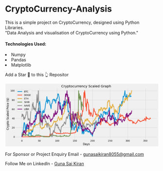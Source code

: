 # CryptoCurrency-Analysis
This is a simple project on CryptoCurrency, designed using Python Libraries.<br>
"Data Analysis and visualisation of CryptoCurrency using Python."

<h4>Technologies Used:</h4>
<li>Numpy</li>
<li>Pandas</li>
<li>Matplotlib</li>

Add a Star 🌟 to this 👆 Repositor


<p align="center">
  <img src="https://github.com/Gunasaikiran/Gunasaikiran.github.io/blob/main/assets/img/crypto_graph.jpg" >
  

  
</p>


For Sponsor or Project Enquiry
Email - gunasaikiran8055@gmail.com

Follow Me on
LinkedIn - <a href="https://www.linkedin.com/in/guna-sai-kiran-b526a2220/">Guna Sai Kiran</a>
